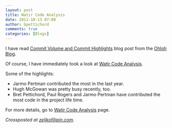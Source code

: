 ```yaml
---
layout: post
title: Watir Code Analysis
date: 2011-10-13 07:09
author: bpettichord
comments: true
categories: [Blogs]
---
```

I have read <a href="https://www.ohloh.net/blog/Commit_Volume_and_Commit_Highlights">Commit Volume and Commit Highlights</a> blog post from the <a href="https://www.ohloh.net/blog">Ohloh Blog</a>.
<!--more-->

Of course, I have immediately took a look at <a href="https://www.ohloh.net/p/watir/analyses/latest">Watir Code Analysis</a>.

Some of the highlights:

* Jarmo Pertman contributed the most in the last year.
* Hugh McGowan was pretty busy recently, too.
* Bret Pettichord, Paul Rogers and Jarmo Pertman have contributed the most code in the project life time.

For more details, go to <a href="https://www.ohloh.net/p/watir/analyses/latest">Watir Code Analysis</a> page.

<em>Crossposted at <a href="http://zeljkofilipin.com/watir-code-analysis/">zeljkofilipin.com</a>.</em>
